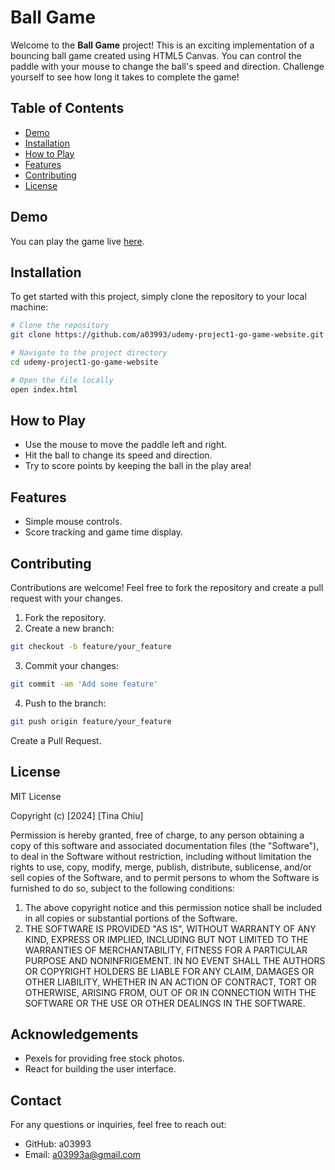 # Ball Game

Welcome to the **Ball Game** project! This is an exciting implementation of a bouncing ball game created using HTML5 Canvas. You can control the paddle with your mouse to change the ball's speed and direction. Challenge yourself to see how long it takes to complete the game!

## Table of Contents

- [Demo](#demo)
- [Installation](#installation)
- [How to Play](#how-to-play)
- [Features](#features)
- [Contributing](#contributing)
- [License](#license)

## Demo

You can play the game live [here](https://ball-game-2024.netlify.app/).

## Installation

To get started with this project, simply clone the repository to your local machine:

```bash
# Clone the repository
git clone https://github.com/a03993/udemy-project1-go-game-website.git

# Navigate to the project directory
cd udemy-project1-go-game-website

# Open the file locally
open index.html
```

## How to Play

- Use the mouse to move the paddle left and right.
- Hit the ball to change its speed and direction.
- Try to score points by keeping the ball in the play area!

## Features
- Simple mouse controls.
- Score tracking and game time display.

## Contributing

Contributions are welcome! Feel free to fork the repository and create a pull request with your changes.

1. Fork the repository.
2. Create a new branch:
```bash
git checkout -b feature/your_feature
```
3. Commit your changes:
```bash
git commit -am 'Add some feature'
```
4. Push to the branch:
```bash
git push origin feature/your_feature
```
Create a Pull Request.

## License

MIT License

Copyright (c) [2024] [Tina Chiu]

Permission is hereby granted, free of charge, to any person obtaining a copy of this software and associated documentation files (the "Software"), to deal in the Software without restriction, including without limitation the rights to use, copy, modify, merge, publish, distribute, sublicense, and/or sell copies of the Software, and to permit persons to whom the Software is furnished to do so, subject to the following conditions:

1. The above copyright notice and this permission notice shall be included in all copies or substantial portions of the Software.
2. THE SOFTWARE IS PROVIDED "AS IS", WITHOUT WARRANTY OF ANY KIND, EXPRESS OR IMPLIED, INCLUDING BUT NOT LIMITED TO THE WARRANTIES OF MERCHANTABILITY, FITNESS FOR A PARTICULAR PURPOSE AND NONINFRIGEMENT. IN NO EVENT SHALL THE AUTHORS OR COPYRIGHT HOLDERS BE LIABLE FOR ANY CLAIM, DAMAGES OR OTHER LIABILITY, WHETHER IN AN ACTION OF CONTRACT, TORT OR OTHERWISE, ARISING FROM, OUT OF OR IN CONNECTION WITH THE SOFTWARE OR THE USE OR OTHER DEALINGS IN THE SOFTWARE.

## Acknowledgements

- Pexels for providing free stock photos.
- React for building the user interface.

## Contact

For any questions or inquiries, feel free to reach out:

- GitHub: a03993
- Email: a03993a@gmail.com
